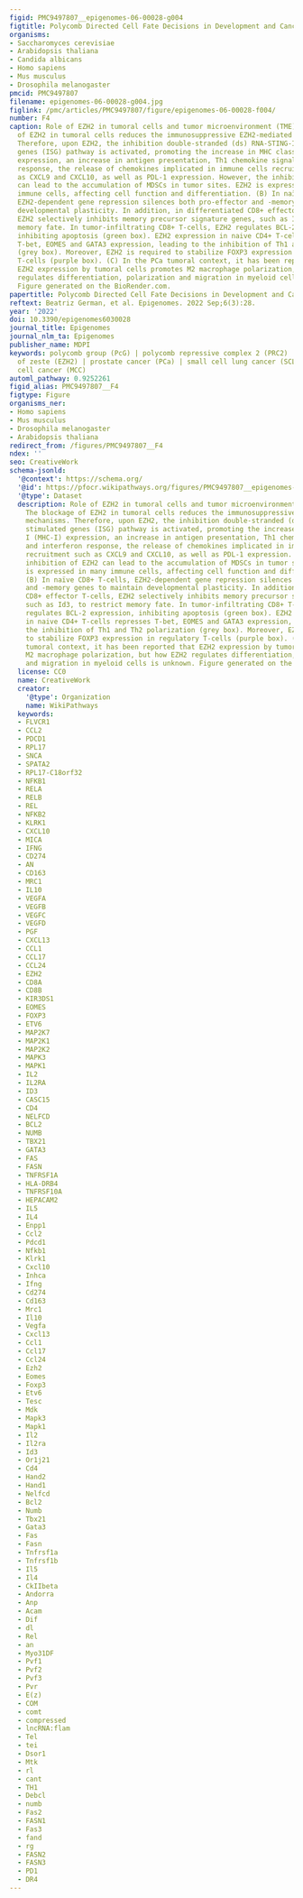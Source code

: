 ```yaml
---
figid: PMC9497807__epigenomes-06-00028-g004
figtitle: Polycomb Directed Cell Fate Decisions in Development and Cancer
organisms:
- Saccharomyces cerevisiae
- Arabidopsis thaliana
- Candida albicans
- Homo sapiens
- Mus musculus
- Drosophila melanogaster
pmcid: PMC9497807
filename: epigenomes-06-00028-g004.jpg
figlink: /pmc/articles/PMC9497807/figure/epigenomes-06-00028-f004/
number: F4
caption: Role of EZH2 in tumoral cells and tumor microenvironment (TME). (A) The blockage
  of EZH2 in tumoral cells reduces the immunosuppressive EZH2-mediated mechanisms.
  Therefore, upon EZH2, the inhibition double-stranded (ds) RNA-STING-IFN stimulated
  genes (ISG) pathway is activated, promoting the increase in MHC class I (MHC-I)
  expression, an increase in antigen presentation, Th1 chemokine signaling and interferon
  response, the release of chemokines implicated in immune cells recruitment such
  as CXCL9 and CXCL10, as well as PDL-1 expression. However, the inhibition of EZH2
  can lead to the accumulation of MDSCs in tumor sites. EZH2 is expressed in many
  immune cells, affecting cell function and differentiation. (B) In naïve CD8+ T-cells,
  EZH2-dependent gene repression silences both pro-effector and -memory genes to maintain
  developmental plasticity. In addition, in differentiated CD8+ effector T-cells,
  EZH2 selectively inhibits memory precursor signature genes, such as Id3, to restrict
  memory fate. In tumor-infiltrating CD8+ T-cells, EZH2 regulates BCL-2 expression,
  inhibiting apoptosis (green box). EZH2 expression in naive CD4+ T-cells represses
  T-bet, EOMES and GATA3 expression, leading to the inhibition of Th1 and Th2 polarization
  (grey box). Moreover, EZH2 is required to stabilize FOXP3 expression in regulatory
  T-cells (purple box). (C) In the PCa tumoral context, it has been reported that
  EZH2 expression by tumoral cells promotes M2 macrophage polarization, but how EZH2
  regulates differentiation, polarization and migration in myeloid cells is unknown.
  Figure generated on the BioRender.com.
papertitle: Polycomb Directed Cell Fate Decisions in Development and Cancer.
reftext: Beatriz German, et al. Epigenomes. 2022 Sep;6(3):28.
year: '2022'
doi: 10.3390/epigenomes6030028
journal_title: Epigenomes
journal_nlm_ta: Epigenomes
publisher_name: MDPI
keywords: polycomb group (PcG) | polycomb repressive complex 2 (PRC2) | the enhancer
  of zeste (EZH2) | prostate cancer (PCa) | small cell lung cancer (SCLC) | Merkel
  cell cancer (MCC)
automl_pathway: 0.9252261
figid_alias: PMC9497807__F4
figtype: Figure
organisms_ner:
- Homo sapiens
- Mus musculus
- Drosophila melanogaster
- Arabidopsis thaliana
redirect_from: /figures/PMC9497807__F4
ndex: ''
seo: CreativeWork
schema-jsonld:
  '@context': https://schema.org/
  '@id': https://pfocr.wikipathways.org/figures/PMC9497807__epigenomes-06-00028-g004.html
  '@type': Dataset
  description: Role of EZH2 in tumoral cells and tumor microenvironment (TME). (A)
    The blockage of EZH2 in tumoral cells reduces the immunosuppressive EZH2-mediated
    mechanisms. Therefore, upon EZH2, the inhibition double-stranded (ds) RNA-STING-IFN
    stimulated genes (ISG) pathway is activated, promoting the increase in MHC class
    I (MHC-I) expression, an increase in antigen presentation, Th1 chemokine signaling
    and interferon response, the release of chemokines implicated in immune cells
    recruitment such as CXCL9 and CXCL10, as well as PDL-1 expression. However, the
    inhibition of EZH2 can lead to the accumulation of MDSCs in tumor sites. EZH2
    is expressed in many immune cells, affecting cell function and differentiation.
    (B) In naïve CD8+ T-cells, EZH2-dependent gene repression silences both pro-effector
    and -memory genes to maintain developmental plasticity. In addition, in differentiated
    CD8+ effector T-cells, EZH2 selectively inhibits memory precursor signature genes,
    such as Id3, to restrict memory fate. In tumor-infiltrating CD8+ T-cells, EZH2
    regulates BCL-2 expression, inhibiting apoptosis (green box). EZH2 expression
    in naive CD4+ T-cells represses T-bet, EOMES and GATA3 expression, leading to
    the inhibition of Th1 and Th2 polarization (grey box). Moreover, EZH2 is required
    to stabilize FOXP3 expression in regulatory T-cells (purple box). (C) In the PCa
    tumoral context, it has been reported that EZH2 expression by tumoral cells promotes
    M2 macrophage polarization, but how EZH2 regulates differentiation, polarization
    and migration in myeloid cells is unknown. Figure generated on the BioRender.com.
  license: CC0
  name: CreativeWork
  creator:
    '@type': Organization
    name: WikiPathways
  keywords:
  - FLVCR1
  - CCL2
  - PDCD1
  - RPL17
  - SNCA
  - SPATA2
  - RPL17-C18orf32
  - NFKB1
  - RELA
  - RELB
  - REL
  - NFKB2
  - KLRK1
  - CXCL10
  - MICA
  - IFNG
  - CD274
  - AN
  - CD163
  - MRC1
  - IL10
  - VEGFA
  - VEGFB
  - VEGFC
  - VEGFD
  - PGF
  - CXCL13
  - CCL1
  - CCL17
  - CCL24
  - EZH2
  - CD8A
  - CD8B
  - KIR3DS1
  - EOMES
  - FOXP3
  - ETV6
  - MAP2K7
  - MAP2K1
  - MAP2K2
  - MAPK3
  - MAPK1
  - IL2
  - IL2RA
  - ID3
  - CASC15
  - CD4
  - NELFCD
  - BCL2
  - NUMB
  - TBX21
  - GATA3
  - FAS
  - FASN
  - TNFRSF1A
  - HLA-DRB4
  - TNFRSF10A
  - HEPACAM2
  - IL5
  - IL4
  - Enpp1
  - Ccl2
  - Pdcd1
  - Nfkb1
  - Klrk1
  - Cxcl10
  - Inhca
  - Ifng
  - Cd274
  - Cd163
  - Mrc1
  - Il10
  - Vegfa
  - Cxcl13
  - Ccl1
  - Ccl17
  - Ccl24
  - Ezh2
  - Eomes
  - Foxp3
  - Etv6
  - Tesc
  - Mdk
  - Mapk3
  - Mapk1
  - Il2
  - Il2ra
  - Id3
  - Or1j21
  - Cd4
  - Hand2
  - Hand1
  - Nelfcd
  - Bcl2
  - Numb
  - Tbx21
  - Gata3
  - Fas
  - Fasn
  - Tnfrsf1a
  - Tnfrsf1b
  - Il5
  - Il4
  - CkIIbeta
  - Andorra
  - Anp
  - Acam
  - Dif
  - dl
  - Rel
  - an
  - Myo31DF
  - Pvf1
  - Pvf2
  - Pvf3
  - Pvr
  - E(z)
  - COM
  - comt
  - compressed
  - lncRNA:flam
  - Tel
  - tei
  - Dsor1
  - Mtk
  - rl
  - cant
  - TH1
  - Debcl
  - numb
  - Fas2
  - FASN1
  - Fas3
  - fand
  - rg
  - FASN2
  - FASN3
  - PD1
  - DR4
---
```

